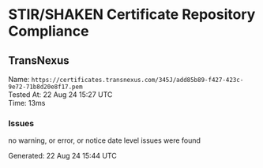 # STIR/SHAKEN Certificate Repository Compliance

## TransNexus

Name: `https://certificates.transnexus.com/345J/add85b89-f427-423c-9e72-71b8d20e8f17.pem`\
Tested At: 22 Aug 24 15:27 UTC\
Time: 13ms

### Issues

no warning, or error, or notice date level issues were found

Generated: 22 Aug 24 15:44 UTC